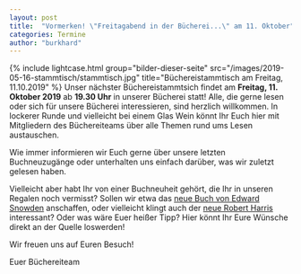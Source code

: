 ```yaml
---
layout: post
title:  "Vormerken! \"Freitagabend in der Bücherei...\" am 11. Oktober"
categories: Termine
author: "burkhard"
---
```

{% include lightcase.html group="bilder-dieser-seite"
      src="/images/2019-05-16-stammtisch/stammtisch.jpg" 
      title="Büchereistammtisch am Freitag, 11.10.2019" %}
Unser nächster Büchereistammtsich findet am **Freitag, 11. Oktober 2019** ab **19.30 Uhr** in unserer Bücherei statt!
Alle, die gerne lesen oder sich für unsere Bücherei interessieren, sind herzlich willkommen. In lockerer Runde und vielleicht bei einem Glas Wein könnt Ihr Euch hier mit Mitgliedern des Büchereiteams über alle Themen rund ums Lesen austauschen.

Wie immer informieren wir Euch gerne über unsere letzten Buchneuzugänge oder unterhalten uns einfach darüber, was wir zuletzt gelesen haben.

Vielleicht aber habt Ihr von einer Buchneuheit gehört, die Ihr in unseren Regalen noch vermisst? Sollen wir etwa das [neue Buch von Edward Snowden](https://www.welt.de/politik/ausland/article200486066/Wegen-Memoiren-US-Regierung-legt-Klage-gegen-Snowden-ein.html) anschaffen, oder vielleicht klingt auch der [neue Robert Harris](https://www.welt.de/kultur/literarischewelt/article201133034/Robert-Harris-Der-zweite-Schlaf-Sechs-Jahre-bis-zum-Weltuntergang.html) interessant? Oder was wäre Euer heißer Tipp? Hier könnt Ihr Eure Wünsche direkt an der Quelle loswerden!

Wir freuen uns auf Euren Besuch!

Euer Büchereiteam